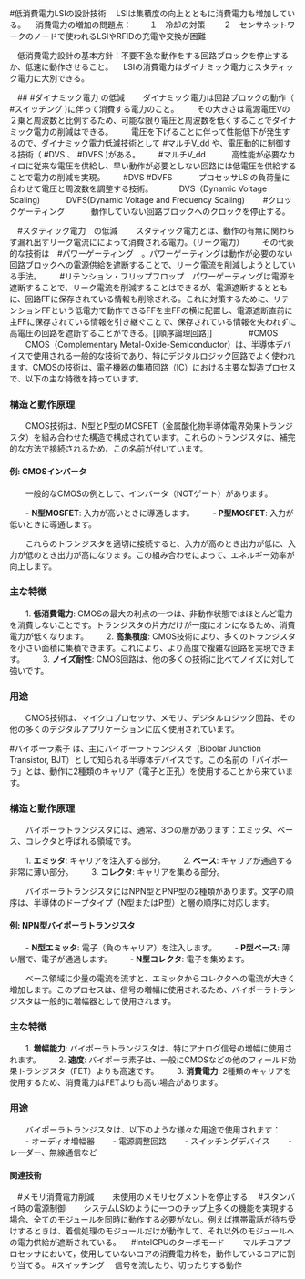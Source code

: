 #低消費電力LSIの設計技術
　LSIは集積度の向上とともに消費電力も増加している。
　消費電力の増加の問題点：
　　１　冷却の対策
　　２　センサネットワークのノードで使われるLSIやRFIDの充電や交換が困難

　低消費電力設計の基本方針：不要不急な動作をする回路ブロックを停止するか、低速に動作させること。
　LSIの消費電力はダイナミック電力とスタティック電力に大別できる。

　## #ダイナミック電力 の低減
　　ダイナミック電力は回路ブロックの動作（ #スイッチング )に伴って消費する電力のこと。
　　その大きさは電源電圧Vの２乗と周波数と比例するため、可能な限り電圧と周波数を低くすることでダイナミック電力の削減はできる。
　　電圧を下げることに伴って性能低下が発生するので、ダイナミック電力低減技術として #マルチV_dd や、電圧動的に制御する技術（ #DVS 、 #DVFS )がある。
　　#マルチV_dd 
　　　高性能が必要なカイロに従来な電圧を供給し、早い動作が必要としない回路には低電圧を供給することで電力の削減を実現。
　　#DVS #DVFS 
　　　プロセッサLSIの負荷量に合わせて電圧と周波数を調整する技術。
　　　DVS（Dynamic Voltage Scaling)
　　　DVFS(Dynamic Voltage and Frequency Scaling)
　　#クロックゲーティング
　　　動作していない回路ブロックへのクロックを停止する。

　#スタティック電力　の低減
　　スタティック電力とは、動作の有無に関わらず漏れ出すリーク電流にによって消費される電力。（リーク電力）
　　その代表的な技術は　#パワーゲーティング　。パワーゲーティングは動作が必要のない回路ブロックへの電源供給を遮断することで、リーク電流を削減しようとしている手法。
　　#リテンション・フリップフロップ　パワーゲーティングは電源を遮断することで、リーク電流を削減することはできるが、電源遮断するとともに、回路FFに保存されている情報も削除される。これに対策するために、リテンションFFという低電力で動作できるFFを主FFの横に配置し、電源遮断直前に主FFに保存されている情報を引き継ぐことで、保存されている情報を失われずに高電圧の回路を遮断することができる。[[順序論理回路]]
　　
　　#CMOS
　　CMOS（Complementary Metal-Oxide-Semiconductor）は、半導体デバイスで使用される一般的な技術であり、特にデジタルロジック回路でよく使われます。CMOSの技術は、電子機器の集積回路（IC）における主要な製造プロセスで、以下の主な特徴を持っています。

### **構造と動作原理**
　　CMOS技術は、N型とP型のMOSFET（金属酸化物半導体電界効果トランジスタ）を組み合わせた構造で構成されています。これらのトランジスタは、補完的な方法で接続されるため、この名前が付いています。

#### **例: CMOSインバータ**
　　一般的なCMOSの例として、インバータ（NOTゲート）があります。

　　- **N型MOSFET**: 入力が高いときに導通します。
　　- **P型MOSFET**: 入力が低いときに導通します。

　　これらのトランジスタを適切に接続すると、入力が高のとき出力が低に、入力が低のとき出力が高になります。この組み合わせによって、エネルギー効率が向上します。

### **主な特徴**
　　1. **低消費電力**: CMOSの最大の利点の一つは、非動作状態ではほとんど電力を消費しないことです。トランジスタの片方だけが一度にオンになるため、消費電力が低くなります。
　　2. **高集積度**: CMOS技術により、多くのトランジスタを小さい面積に集積できます。これにより、より高度で複雑な回路を実現できます。
　　3. **ノイズ耐性**: CMOS回路は、他の多くの技術に比べてノイズに対して強いです。

### **用途**
　　CMOS技術は、マイクロプロセッサ、メモリ、デジタルロジック回路、その他の多くのデジタルアプリケーションに広く使用されています。

#バイポーラ素子 は、主にバイポーラトランジスタ（Bipolar Junction Transistor, BJT）として知られる半導体デバイスです。この名前の「バイポーラ」とは、動作に2種類のキャリア（電子と正孔）を使用することから来ています。

### **構造と動作原理**
　　バイポーラトランジスタには、通常、3つの層があります：エミッタ、ベース、コレクタと呼ばれる領域です。

　　1. **エミッタ**: キャリアを注入する部分。
　　2. **ベース**: キャリアが通過する非常に薄い部分。
　　3. **コレクタ**: キャリアを集める部分。

　　バイポーラトランジスタにはNPN型とPNP型の2種類があります。文字の順序は、半導体のドープタイプ（N型またはP型）と層の順序に対応します。

#### **例: NPN型バイポーラトランジスタ**
　　- **N型エミッタ**: 電子（負のキャリア）を注入します。
　　- **P型ベース**: 薄い層で、電子が通過します。
　　- **N型コレクタ**: 電子を集めます。

　　ベース領域に少量の電流を流すと、エミッタからコレクタへの電流が大きく増加します。このプロセスは、信号の増幅に使用されるため、バイポーラトランジスタは一般的に増幅器として使用されます。

### **主な特徴**
　　1. **増幅能力**: バイポーラトランジスタは、特にアナログ信号の増幅に使用されます。
　　2. **速度**: バイポーラ素子は、一般にCMOSなどの他のフィールド効果トランジスタ（FET）よりも高速です。
　　3. **消費電力**: 2種類のキャリアを使用するため、消費電力はFETよりも高い場合があります。

### **用途**
　　バイポーラトランジスタは、以下のような様々な用途で使用されます：
　　- オーディオ増幅器
　　- 電源調整回路
　　- スイッチングデバイス
　　- レーダー、無線通信など

#### 関連技術
　#メモリ消費電力削減
　　未使用のメモリセグメントを停止する
　#スタンバイ時の電源制御
　　システムLSIのように一つのチップ上多くの機能を実現する場合、全てのモジュールを同時に動作する必要がない。例えば携帯電話が待ち受けするときは、着信処理のモジュールだけが動作して、それ以外のモジュールへの電力供給が遮断されている。
　#IntelCPUのターボモード
　　マルチコアプロセッサにおいて，使用していないコアの消費電力枠を，動作しているコアに割り当てる。
#スイッチング 
　信号を流したり、切ったりする動作
